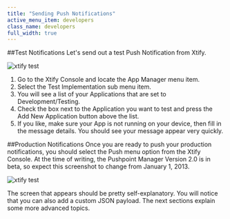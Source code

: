 ```yaml
---
title: "Sending Push Notifications"
active_menu_item: developers
class_name: developers
full_width: true
---
```


##Test Notifications
Let's send out a test Push Notification from Xtify. 

![xtify test](/img/docs/xtify-test.png)

1. Go to the Xtify Console and locate the App Manager menu item.
1. Select the Test Implementation sub menu item.
1. You will see a list of your Applications that are set to Development/Testing.
1. Check the box next to the Application you want to test and press the Add New Application button above the list.
1. If you like, make sure your App is not running on your device, then fill in the message details. You should see your message appear very quickly.

##Production Notifications
Once you are ready to push your production notifications, you should select the Push menu option from the Xtify Console. At the time of writing, the Pushpoint Manager Version 2.0 is in beta, so expect this screenshot to change from January 1, 2013.

![xtify test](/img/docs/xtify-menu-push.png)

The screen that appears should be pretty self-explanatory. You will notice that you can also add a custom JSON payload. The next sections explain some more advanced topics.

